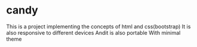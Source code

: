 # candy
This is a project implementing the concepts of html and css(bootstrap)
It is also responsive to different devices 
Andit is also portable
With minimal theme


